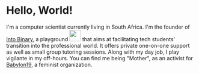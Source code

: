# Hello, World! 

I'm a computer scientist currently living in South Africa. I'm the founder of [Into Binary](https://intobinary.org), a playground <img src="https://media.giphy.com/media/WUlplcMpOCEmTGBtBW/giphy.gif" width="30" /> that aims at facilitating tech students' transition into the professional world. It offers private one-on-one support as well as small group tutoring sessions. Along with my day job, I play vigilante in my off-hours. You can find me being "Mother", as an activist for [Babylon19](https://babylon19.org), a feminist organization.
